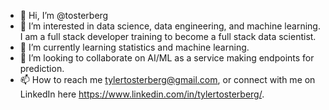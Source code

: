 - 👋 Hi, I’m @tosterberg
- 👀 I’m interested in data science, data engineering, and machine learning. I am a full stack developer training to become a full stack data scientist.
- 🌱 I’m currently learning statistics and machine learning.
- 💞️ I’m looking to collaborate on AI/ML as a service making endpoints for prediction.
- 📫 How to reach me tylertosterberg@gmail.com, or connect with me on LinkedIn here https://www.linkedin.com/in/tylertosterberg/.

<!---
tosterberg/tosterberg is a ✨ special ✨ repository because its `README.md` (this file) appears on your GitHub profile.
You can click the Preview link to take a look at your changes.
--->
